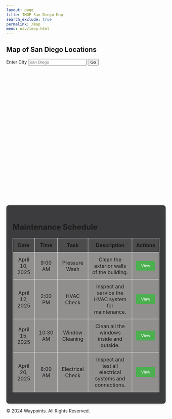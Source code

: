 ```yaml
---
layout: page
title: IMOP San Diego Map
search_exclude: true
permalink: /map
menu: nav/imop.html
---
```


<head>
  <link rel="stylesheet" href="../../assets/css/travel/waypoints.css" />
  <style>
    /* Styling for the calendar and schedule */
    .schedule-container {
        margin-top: 20px;
        padding: 20px;
        background-color:rgb(60, 60, 62);
        border-radius: 8px;
        box-shadow: 0 2px 8px rgba(0, 0, 0, 0.1);
    }
    .schedule-container h3 {
        font-size: 24px;
        margin-bottom: 10px;
    }
    #scheduleTable {
        width: 100%;
        border-collapse: collapse;
        margin-top: 20px;
    }
    #scheduleTable th, #scheduleTable td {
        padding: 12px;
        text-align: center;
        border: 1px solid #ddd;
    }
    #scheduleTable th {
        background-color:rgb(77, 76, 76);
    }
    #scheduleTable td {
        background-color:rgb(145, 142, 142);
    }
    .button {
        padding: 8px 16px;
        background-color: #4CAF50;
        color: white;
        border: none;
        border-radius: 4px;
        cursor: pointer;
    }
    .button:hover {
        background-color: #45a049;
    }
  </style>
</head>

<div class="form-container">
    <h2>Map of San Diego Locations</h2>
    <form id="selectionForm">
        <label for="location">Enter City</label>
        <input id="place" name="place" type="text" placeholder="San Diego" />
        <button id="goButton">Go</button>
    </form>
</div>

<!-- Map Section -->
<div id="map" style="height: 400px; margin-top: 20px; border-radius: 10px;"></div>

<div class="schedule-container">
    <h3>Maintenance Schedule</h3>
    <table id="scheduleTable">
        <thead>
            <tr>
                <th>Date</th>
                <th>Time</th>
                <th>Task</th>
                <th>Description</th>
                <th>Actions</th>
            </tr>
        </thead>
        <tbody>
            <tr>
                <td>April 10, 2025</td>
                <td>9:00 AM</td>
                <td>Pressure Wash</td>
                <td>Clean the exterior walls of the building.</td>
                <td><button class="button" onclick="viewTaskDetails('Pressure Wash', 'Clean the exterior walls of the building')">View</button></td>
            </tr>
            <tr>
                <td>April 12, 2025</td>
                <td>2:00 PM</td>
                <td>HVAC Check</td>
                <td>Inspect and service the HVAC system for maintenance.</td>
                <td><button class="button" onclick="viewTaskDetails('HVAC Check', 'Inspect and service the HVAC system for maintenance')">View</button></td>
            </tr>
            <tr>
                <td>April 15, 2025</td>
                <td>10:30 AM</td>
                <td>Window Cleaning</td>
                <td>Clean all the windows inside and outside.</td>
                <td><button class="button" onclick="viewTaskDetails('Window Cleaning', 'Clean all the windows inside and outside')">View</button></td>
            </tr>
            <tr>
                <td>April 20, 2025</td>
                <td>8:00 AM</td>
                <td>Electrical Check</td>
                <td>Inspect and test all electrical systems and connections.</td>
                <td><button class="button" onclick="viewTaskDetails('Electrical Check', 'Inspect and test all electrical systems and connections')">View</button></td>
            </tr>
        </tbody>
    </table>
</div>

<!-- Footer Section -->
<footer class="footer">
    <p>&copy; 2024 Waypoints. All Rights Reserved.</p>
</footer>

<link rel="stylesheet" href="https://unpkg.com/leaflet@1.9.4/dist/leaflet.css" />
<script src="https://unpkg.com/leaflet@1.9.4/dist/leaflet.js"></script>

<script>
    // Sample data for locations with descriptions in San Diego
    const locations = [
        { lat: 32.7157, lon: -117.1611, name: "San Diego City Center", description: "The vibrant downtown area of San Diego." },
        { lat: 32.7315, lon: -117.1473, name: "Balboa Park", description: "A large urban park with museums and gardens." },
        { lat: 32.7538, lon: -117.2515, name: "Mission Beach", description: "A popular beach area with a boardwalk." },
        { lat: 32.7756, lon: -117.1184, name: "Old Town San Diego", description: "A historic area with museums, shops, and restaurants." },
        { lat: 32.7637, lon: -117.2050, name: "Cabrillo National Monument", description: "A monument offering breathtaking views of the Pacific Ocean." }
    ];

    // Initialize the map centered on San Diego
    let map;
    document.addEventListener("DOMContentLoaded", () => {
        map = L.map("map").setView([32.7157, -117.1611], 12); // San Diego coordinates
        L.tileLayer("https://{s}.tile.openstreetmap.org/{z}/{x}/{y}.png", {
            maxZoom: 18,
            attribution: "© OpenStreetMap contributors",
        }).addTo(map);

        // Add the location markers
        locations.forEach(location => {
            const marker = L.marker([location.lat, location.lon]).addTo(map);
            marker.bindPopup(`<b>${location.name}</b><br>${location.description}`);
        });
    });

    // Handle the "Go" button click event
    const goButton = document.getElementById("goButton");
    goButton.addEventListener("click", function(event) {
        event.preventDefault();
        const place = document.getElementById("place").value.trim();
        
        if (place.toLowerCase() === "san diego") {
            // Reset map view if user searches for "San Diego"
            map.setView([32.7157, -117.1611], 12);
        } else {
            alert("Currently, only San Diego locations are available.");
        }
    });
    function viewTaskDetails(task, description) {
        alert(`Task: ${task}\nDescription: ${description}`);
    }
</script>

